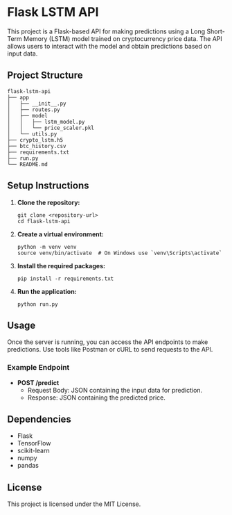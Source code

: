# Flask LSTM API

This project is a Flask-based API for making predictions using a Long Short-Term Memory (LSTM) model trained on cryptocurrency price data. The API allows users to interact with the model and obtain predictions based on input data.

## Project Structure

```
flask-lstm-api
├── app
│   ├── __init__.py
│   ├── routes.py
│   ├── model
│   │   ├── lstm_model.py
│   │   └── price_scaler.pkl
│   └── utils.py
├── crypto_lstm.h5
├── btc_history.csv
├── requirements.txt
├── run.py
└── README.md
```

## Setup Instructions

1. **Clone the repository:**
   ```
   git clone <repository-url>
   cd flask-lstm-api
   ```

2. **Create a virtual environment:**
   ```
   python -m venv venv
   source venv/bin/activate  # On Windows use `venv\Scripts\activate`
   ```

3. **Install the required packages:**
   ```
   pip install -r requirements.txt
   ```

4. **Run the application:**
   ```
   python run.py
   ```

## Usage

Once the server is running, you can access the API endpoints to make predictions. Use tools like Postman or cURL to send requests to the API.

### Example Endpoint

- **POST /predict**
  - Request Body: JSON containing the input data for prediction.
  - Response: JSON containing the predicted price.

## Dependencies

- Flask
- TensorFlow
- scikit-learn
- numpy
- pandas

## License

This project is licensed under the MIT License.